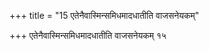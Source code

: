 +++
title = "15 एतेनैवास्मिन्समिधमादधातीति वाजसनेयकम्"

+++
एतेनैवास्मिन्समिधमादधातीति वाजसनेयकम् १५